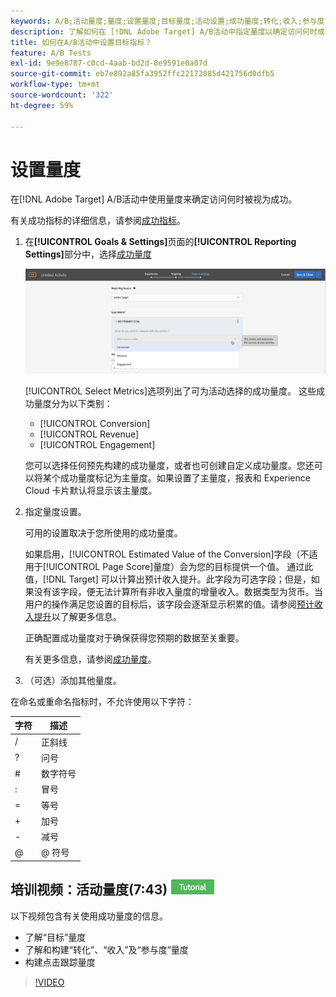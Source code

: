 ```yaml
---
keywords: A/B;活动量度;量度;设置量度;目标量度;活动设置;成功量度;转化;收入;参与度
description: 了解如何在 [!DNL Adobe Target] A/B活动中指定量度以确定访问何时成功，例如[!UICONTROL Conversion]、[!UICONTROL Revenue]和[!UICONTROL Engagement]。
title: 如何在A/B活动中设置目标指标？
feature: A/B Tests
exl-id: 9e9e8787-c0cd-4aab-bd2d-0e9591e0a07d
source-git-commit: eb7e892a85fa3952ffc22172085d421756d0dfb5
workflow-type: tm+mt
source-wordcount: '322'
ht-degree: 59%

---
```


# 设置量度

在[!DNL Adobe Target] A/B活动中使用量度来确定访问何时被视为成功。

有关成功指标的详细信息，请参阅[成功指标](/help/main/c-activities/r-success-metrics/success-metrics.md#reference_D011575C85DA48E989A244593D9B9924)。

1. 在&#x200B;**[!UICONTROL Goals & Settings]**&#x200B;页面的&#x200B;**[!UICONTROL Reporting Settings]**&#x200B;部分中，选择[成功量度](/help/main/c-activities/r-success-metrics/success-metrics.md#reference_D011575C85DA48E989A244593D9B9924)

   ![选择成功量度](/help/main/c-activities/t-test-ab/t-test-create-ab/assets/ab_metrics-new.png)

   [!UICONTROL Select Metrics]选项列出了可为活动选择的成功量度。 这些成功量度分为以下类别：

   * [!UICONTROL Conversion]
   * [!UICONTROL Revenue]
   * [!UICONTROL Engagement]

   您可以选择任何预先构建的成功量度，或者也可创建自定义成功量度。您还可以将某个成功量度标记为主量度。如果设置了主量度，报表和 Experience Cloud 卡片默认将显示该主量度。

1. 指定量度设置。

   可用的设置取决于您所使用的成功量度。

   如果启用，[!UICONTROL Estimated Value of the Conversion]字段（不适用于[!UICONTROL Page Score]量度）会为您的目标提供一个值。 通过此值，[!DNL Target] 可以计算出预计收入提升。此字段为可选字段；但是，如果没有该字段，便无法计算所有非收入量度的增量收入。数据类型为货币。当用户的操作满足您设置的目标后，该字段会逐渐显示积累的值。请参阅[预计收入提升](/help/main/administrating-target/r-target-account-preferences/estimating-lift-in-revenue.md)以了解更多信息。

   正确配置成功量度对于确保获得您预期的数据至关重要。

   有关更多信息，请参阅[成功量度](/help/main/c-activities/r-success-metrics/success-metrics.md#reference_D011575C85DA48E989A244593D9B9924)。

1. （可选）添加其他量度。

在命名或重命名指标时，不允许使用以下字符：

| 字符 | 描述 |
|--- |--- |
| / | 正斜线 |
| ? | 问号 |
| # | 数字符号 |
| : | 冒号 |
| = | 等号 |
| + | 加号 |
| - | 减号 |
| @ | @ 符号 |

## 培训视频：活动量度(7:43) ![教程徽章](/help/main/assets/tutorial.png)

以下视频包含有关使用成功量度的信息。

* 了解“目标”量度
* 了解和构建“转化”、“收入”及“参与度”量度
* 构建点击跟踪量度

>[!VIDEO](https://video.tv.adobe.com/v/17380)

